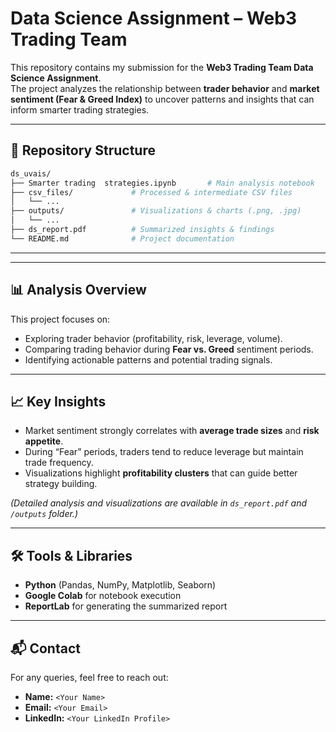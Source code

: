 # **Data Science Assignment – Web3 Trading Team**  

This repository contains my submission for the **Web3 Trading Team Data Science Assignment**.  
The project analyzes the relationship between **trader behavior** and **market sentiment (Fear & Greed Index)** to uncover patterns and insights that can inform smarter trading strategies.  

---

## **📂 Repository Structure**

```bash
ds_uvais/
├── Smarter trading  strategies.ipynb       # Main analysis notebook
├── csv_files/             # Processed & intermediate CSV files
│   └── ...
├── outputs/               # Visualizations & charts (.png, .jpg)
│   └── ...
├── ds_report.pdf          # Summarized insights & findings
└── README.md              # Project documentation
```
---


---

## **📊 Analysis Overview**
This project focuses on:
- Exploring trader behavior (profitability, risk, leverage, volume).  
- Comparing trading behavior during **Fear vs. Greed** sentiment periods.  
- Identifying actionable patterns and potential trading signals.  

---

## **📈 Key Insights**
- Market sentiment strongly correlates with **average trade sizes** and **risk appetite**.  
- During “Fear” periods, traders tend to reduce leverage but maintain trade frequency.  
- Visualizations highlight **profitability clusters** that can guide better strategy building.  

*(Detailed analysis and visualizations are available in `ds_report.pdf` and `/outputs` folder.)*

---

## **🛠️ Tools & Libraries**
- **Python** (Pandas, NumPy, Matplotlib, Seaborn)  
- **Google Colab** for notebook execution  
- **ReportLab** for generating the summarized report  

---

## **📬 Contact**
For any queries, feel free to reach out:  
- **Name:** `<Your Name>`  
- **Email:** `<Your Email>`  
- **LinkedIn:** `<Your LinkedIn Profile>`  
